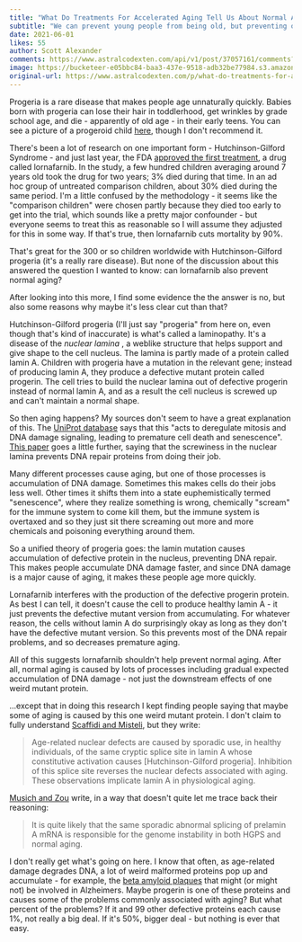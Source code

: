 ```yaml
---
title: "What Do Treatments For Accelerated Aging Tell Us About Normal Aging?"
subtitle: "We can prevent young people from being old, but preventing old people from being old sounds also sounds useful."
date: 2021-06-01
likes: 55
author: Scott Alexander
comments: https://www.astralcodexten.com/api/v1/post/37057161/comments?&all_comments=true
image: https://bucketeer-e05bbc84-baa3-437e-9518-adb32be77984.s3.amazonaws.com/public/images/19911f4c-d6cc-45f4-9735-98f1ab38e23a_736x490.jpeg
original-url: https://www.astralcodexten.com/p/what-do-treatments-for-accelerated
---
```

Progeria is a rare disease that makes people age unnaturally quickly. Babies born with progeria can lose their hair in toddlerhood, get wrinkles by grade school age, and die - apparently of old age - in their early teens. You can see a picture of a progeroid child [here](https://en.wikipedia.org/wiki/Progeria), though I don't recommend it.

There's been a lot of research on one important form - Hutchinson-Gilford Syndrome - and just last year, the FDA [approved the first treatment](https://www.fda.gov/news-events/press-announcements/fda-approves-first-treatment-hutchinson-gilford-progeria-syndrome-and-some-progeroid-laminopathies), a drug called lornafarnib. In the study, a few hundred children averaging around 7 years old took the drug for two years; 3% died during that time. In an ad hoc group of untreated comparison children, about 30% died during the same period. I'm a little confused by the methodology - it seems like the "comparison children" were chosen partly because they died too early to get into the trial, which sounds like a pretty major confounder - but everyone seems to treat this as reasonable so I will assume they adjusted for this in some way. If that's true, then lornafarnib cuts mortality by 90%.

That's great for the 300 or so children worldwide with Hutchinson-Gilford progeria (it's a really rare disease). But none of the discussion about this answered the question I wanted to know: can lornafarnib also prevent normal aging?

After looking into this more, I find some evidence the the answer is no, but also some reasons why maybe it's less clear cut than that?

Hutchinson-Gilford progeria (I'll just say "progeria" from here on, even though that's kind of inaccurate) is what's called a laminopathy. It's a disease of the _nuclear lamina_ , a weblike structure that helps support and give shape to the cell nucleus. The lamina is partly made of a protein called lamin A. Children with progeria have a mutation in the relevant gene; instead of producing lamin A, they produce a defective mutant protein called progerin. The cell tries to build the nuclear lamina out of defective progerin instead of normal lamin A, and as a result the cell nucleus is screwed up and can't maintain a normal shape.

So then aging happens? My sources don't seem to have a great explanation of this. The [UniProt database](https://www.uniprot.org/uniprot/P02545#:~:text=Prelamin%2DA%2FC%20can%20accelerate,genomic%20instability%2C%20and%20premature%20senescence) says that this "acts to deregulate mitosis and DNA damage signaling, leading to premature cell death and senescence". [This paper](https://www.ncbi.nlm.nih.gov/pmc/articles/PMC2765059/) goes a little further, saying that the screwiness in the nuclear lamina prevents DNA repair proteins from doing their job.

Many different processes cause aging, but one of those processes is accumulation of DNA damage. Sometimes this makes cells do their jobs less well. Other times it shifts them into a state euphemistically termed "senescence", where they realize something is wrong, chemically "scream" for the immune system to come kill them, but the immune system is overtaxed and so they just sit there screaming out more and more chemicals and poisoning everything around them. 

So a unified theory of progeria goes: the lamin mutation causes accumulation of defective protein in the nucleus, preventing DNA repair. This makes people accumulate DNA damage faster, and since DNA damage is a major cause of aging, it makes these people age more quickly.

Lornafarnib interferes with the production of the defective progerin protein. As best I can tell, it doesn't cause the cell to produce healthy lamin A - it just prevents the defective mutant version from accumulating. For whatever reason, the cells without lamin A do surprisingly okay as long as they don't have the defective mutant version. So this prevents most of the DNA repair problems, and so decreases premature aging.

All of this suggests lornafarnib shouldn't help prevent normal aging. After all, normal aging is caused by lots of processes including gradual expected accumulation of DNA damage - not just the downstream effects of one weird mutant protein.

...except that in doing this research I kept finding people saying that maybe some of aging is caused by this one weird mutant protein. I don't claim to fully understand [Scaffidi and Misteli](https://pubmed.ncbi.nlm.nih.gov/16645051/), but they write:

> Age-related nuclear defects are caused by sporadic use, in healthy individuals, of the same cryptic splice site in lamin A whose constitutive activation causes [Hutchinson-Gilford progeria]. Inhibition of this splice site reverses the nuclear defects associated with aging. These observations implicate lamin A in physiological aging.

[Musich and Zou](https://www.ncbi.nlm.nih.gov/pmc/articles/PMC2765059/) write, in a way that doesn't quite let me trace back their reasoning:

> It is quite likely that the same sporadic abnormal splicing of prelamin A mRNA is responsible for the genome instability in both HGPS and normal aging.

I don't really get what's going on here. I know that often, as age-related damage degrades DNA, a lot of weird malformed proteins pop up and accumulate - for example, the [beta amyloid plaques](https://en.wikipedia.org/wiki/Amyloid_beta) that might (or might not) be involved in Alzheimers. Maybe progerin is one of these proteins and causes some of the problems commonly associated with aging? But what percent of the problems? If it and 99 other defective proteins each cause 1%, not really a big deal. If it's 50%, bigger deal - but nothing is ever that easy.
